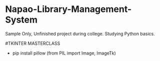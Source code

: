 # Napao-Library-Management-System
Sample Only, Unfinished project during college.
Studying Python basics.

#TKINTER MASTERCLASS
- pip install pillow (from PIL import Image, ImageTk)
